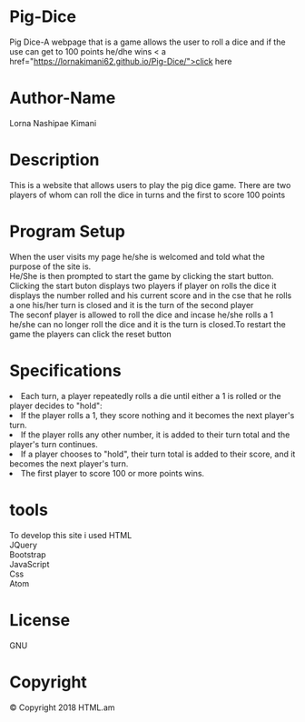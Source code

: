 
# Pig-Dice
Pig Dice-A webpage that is a game allows the user to roll a dice and if the use can get to 100 points he/dhe wins < a href="https://lornakimani62.github.io/Pig-Dice/">click here</a>

# Author-Name
Lorna Nashipae Kimani
 
# Description
This is a website that allows users to play the pig dice game. There are two players of whom can roll the dice in turns and the first to score 100 points 

# Program Setup
When the user visits my page he/she is welcomed and told what the purpose of the site is.<br>
He/She is then prompted to start the game by clicking the start button.<br>
Clicking the start buton displays two players if player on rolls the dice it displays the number rolled and his current score and in the cse that he rolls a one his/her turn is closed and it is the turn of the second player<br>
The seconf player is allowed to roll the dice and incase he/she rolls a 1 he/she can no longer roll the dice and it is the turn is closed.To restart the game the players can click the reset button<br>

# Specifications
<li>Each turn, a player repeatedly rolls a die until either a 1 is rolled or the player decides to "hold":</li>
<li>If the player rolls a 1, they score nothing and it becomes the next player's turn.</li>
<li>If the player rolls any other number, it is added to their turn total and the player's turn continues.</li>
<li>If a player chooses to "hold", their turn total is added to their score, and it becomes the next player's turn.</li>
<li>The first player to score 100 or more points wins.</li>


# tools
To develop this site i used 
HTML<br>
JQuery<br>
Bootstrap<br>
JavaScript<br>
Css<br>
Atom<br>

# License
GNU<br>

# Copyright
<footer>&copy; Copyright 2018 HTML.am</footer>

